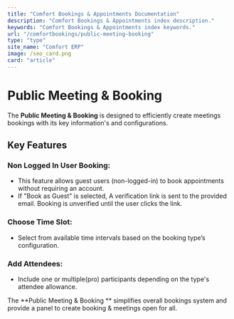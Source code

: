 ```yaml
---
title: "Comfort Bookings & Appointments Documentation"
description: "Comfort Bookings & Appointments index description."
keywords: "Comfort Bookings & Appointments index keywords."
url: "/comfortbookings/public-meeting-booking"
type: "type"
site_name: "Comfort ERP"
image: /seo_card.png
card: "article"
---
```


# Public Meeting & Booking

The **Public Meeting & Booking** is designed to efficiently create meetings bookings with its key information's and configurations.

## Key Features ##

### **Non Logged In User Booking**:
+ This feature allows guest users (non-logged-in) to book appointments without requiring an account.
+ If "Book as Guest" is selected, A verification link is sent to the provided email. Booking is unverified until the user clicks the link.

### **Choose Time Slot**:
+ Select from available time intervals based on the booking type’s configuration.

### **Add Attendees**:
+ Include one or multiple(pro) participants depending on the type's attendee allowance.

The **Public Meeting & Booking ** simplifies overall bookings system and provide a panel to create booking & meetings open for all.